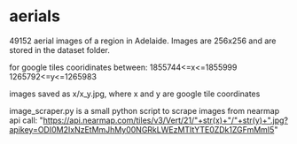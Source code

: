 # aerials
49152 aerial images of a region in Adelaide. Images are 256x256 and are stored in the dataset folder.

for google tiles cooridinates between:
1855744<=x<=1855999
1265792<=y<=1265983

images saved as x/x_y.jpg, where x and y are google tile coordinates 

image_scraper.py is a small python script to scrape images from nearmap
api call: "https://api.nearmap.com/tiles/v3/Vert/21/"+str(x)+"/"+str(y)+".jpg?apikey=ODI0M2IxNzEtMmJhMy00NGRkLWEzMTItYTE0ZDk1ZGFmMmI5"
